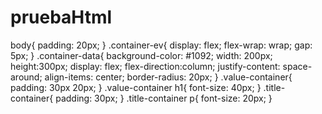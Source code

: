 # pruebaHtml

body{
  padding: 20px;
}
.container-ev{
  display: flex;
  flex-wrap: wrap;
  gap: 5px;
}
.container-data{
  background-color: #1092;
  width: 200px;
  height:300px;
  display: flex;
  flex-direction:column;
  justify-content: space-around;
  align-items: center;
  border-radius: 20px;
}
.value-container{
  padding: 30px 20px;
}
.value-container h1{
  font-size: 40px;
}
.title-container{
  padding: 30px;
}
.title-container p{
  font-size: 20px;
}


